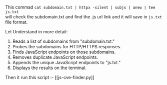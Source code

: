 This commad `cat subdomain.txt | httpx -silent | subjs | anew | tee js.txt`  
will check the subdomain.txt and find the .js url link and it will save in `js.txt` file format.

Let Understand in more detail:

1. Reads a list of subdomains from "subdomain.txt."
2. Probes the subdomains for HTTP/HTTPS responses.
3. Finds JavaScript endpoints on those subdomains.
4. Removes duplicate JavaScript endpoints.
5. Appends the unique JavaScript endpoints to "js.txt."
6. Displays the results on the terminal.

Then it run this script :- [[js-cve-finder.py]]